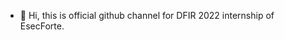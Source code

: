 - 👋 Hi, this is official github channel for DFIR 2022 internship of EsecForte.
<!---
dfesecforte/dfesecforte is a ✨ special ✨ repository because its `README.md` (this file) appears on your GitHub profile.
You can click the Preview link to take a look at your changes.
--->
